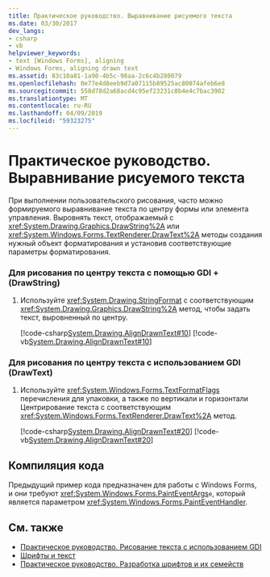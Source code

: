 ```yaml
---
title: Практическое руководство. Выравнивание рисуемого текста
ms.date: 03/30/2017
dev_langs:
- csharp
- vb
helpviewer_keywords:
- text [Windows Forms], aligning
- Windows Forms, aligning drawn text
ms.assetid: 83c10a81-1a90-4b5c-98aa-2c6c4b280079
ms.openlocfilehash: 0e77e4d8eeb9d7a07115b89525ac80074afeb6e8
ms.sourcegitcommit: 558d78d2a68acd4c95ef23231c8b4e4c7bac3902
ms.translationtype: MT
ms.contentlocale: ru-RU
ms.lasthandoff: 04/09/2019
ms.locfileid: "59323275"
---
```

# <a name="how-to-align-drawn-text"></a>Практическое руководство. Выравнивание рисуемого текста
При выполнении пользовательского рисования, часто можно формируемого выравнивание текста по центру формы или элемента управления. Выровнять текст, отображаемый с <xref:System.Drawing.Graphics.DrawString%2A> или <xref:System.Windows.Forms.TextRenderer.DrawText%2A> методы создания нужный объект форматирования и установив соответствующие параметры форматирования.  
  
### <a name="to-draw-centered-text-with-gdi-drawstring"></a>Для рисования по центру текста с помощью GDI + (DrawString)  
  
1. Используйте <xref:System.Drawing.StringFormat> с соответствующим <xref:System.Drawing.Graphics.DrawString%2A> метод, чтобы задать текст, выровненный по центру.  
  
     [!code-csharp[System.Drawing.AlignDrawnText#10](~/samples/snippets/csharp/VS_Snippets_Winforms/System.Drawing.AlignDrawnText/CS/Form1.cs#10)]
     [!code-vb[System.Drawing.AlignDrawnText#10](~/samples/snippets/visualbasic/VS_Snippets_Winforms/System.Drawing.AlignDrawnText/VB/Form1.vb#10)]  
  
### <a name="to-draw-centered-text-with-gdi-drawtext"></a>Для рисования по центру текста с использованием GDI (DrawText)  
  
1. Используйте <xref:System.Windows.Forms.TextFormatFlags> перечисления для упаковки, а также по вертикали и горизонтали Центрирование текста с соответствующим <xref:System.Windows.Forms.TextRenderer.DrawText%2A> метод.  
  
     [!code-csharp[System.Drawing.AlignDrawnText#20](~/samples/snippets/csharp/VS_Snippets_Winforms/System.Drawing.AlignDrawnText/CS/Form1.cs#20)]
     [!code-vb[System.Drawing.AlignDrawnText#20](~/samples/snippets/visualbasic/VS_Snippets_Winforms/System.Drawing.AlignDrawnText/VB/Form1.vb#20)]  
  
## <a name="compiling-the-code"></a>Компиляция кода  
 Предыдущий пример кода предназначен для работы с Windows Forms, и они требуют <xref:System.Windows.Forms.PaintEventArgs>`e`, который является параметром <xref:System.Windows.Forms.PaintEventHandler>.  
  
## <a name="see-also"></a>См. также

- [Практическое руководство. Рисование текста с использованием GDI](how-to-draw-text-with-gdi.md)
- [Шрифты и текст](using-fonts-and-text.md)
- [Практическое руководство. Разработка шрифтов и их семейств](how-to-construct-font-families-and-fonts.md)
